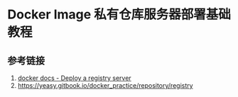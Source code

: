 # Docker Image 私有仓库服务器部署基础教程



## 参考链接
1.  [docker docs - Deploy a registry server](https://docs.docker.com/registry/deploying/)
2. https://yeasy.gitbook.io/docker_practice/repository/registry